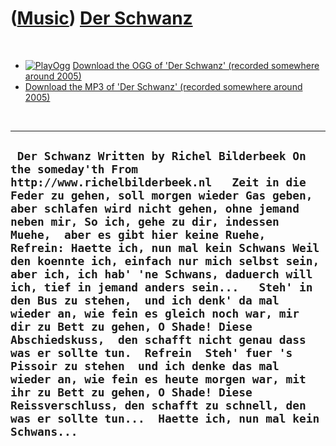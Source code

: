 ([Music](Music.htm)) [Der Schwanz](SongDerSchwanz.htm)
======================================================

 

-   [![PlayOgg](http://static.fsf.org/playogg/Play_ogg_80x15.png "I support PlayOgg!")](http://playogg.org)
    [Download the OGG of 'Der Schwanz' (recorded somewhere
    around 2005)](CD04_04DerSchwanz.ogg)
-   [Download the MP3 of 'Der Schwanz' (recorded somewhere
    around 2005)](CD04_04DerSchwanz.mp3)

 

  ------------------------------------------------------------------------------------------------------------------------------------------------------------------------------------------------------------------------------------------------------------------------------------------------------------------------------------------------------------------------------------------------------------------------------------------------------------------------------------------------------------------------------------------------------------------------------------------------------------------------------------------------------------------------------------------------------------------------------------------------------------------------------------------------------------------------------------------------------------------------------------------------------------------------------------------
  ` Der Schwanz Written by Richel Bilderbeek On the someday'th From http://www.richelbilderbeek.nl   Zeit in die Feder zu gehen, soll morgen wieder Gas geben, aber schlafen wird nicht gehen, ohne jemand neben mir, So ich, gehe zu dir, indessen Muehe,  aber es gibt hier keine Ruehe,  Refrein: Haette ich, nun mal kein Schwans Weil den koennte ich, einfach nur mich selbst sein, aber ich, ich hab' 'ne Schwans, daduerch will ich, tief in jemand anders sein...   Steh' in den Bus zu stehen,  und ich denk' da mal wieder an, wie fein es gleich noch war, mir dir zu Bett zu gehen, O Shade! Diese Abschiedskuss,  den schafft nicht genau dass was er sollte tun.  Refrein  Steh' fuer 's Pissoir zu stehen  und ich denke das mal wieder an, wie fein es heute morgen war, mit ihr zu Bett zu gehen, O Shade! Diese Reissverschluss, den schafft zu schnell, den was er sollte tun...  Haette ich, nun mal kein Schwans...`
  ------------------------------------------------------------------------------------------------------------------------------------------------------------------------------------------------------------------------------------------------------------------------------------------------------------------------------------------------------------------------------------------------------------------------------------------------------------------------------------------------------------------------------------------------------------------------------------------------------------------------------------------------------------------------------------------------------------------------------------------------------------------------------------------------------------------------------------------------------------------------------------------------------------------------------------------
